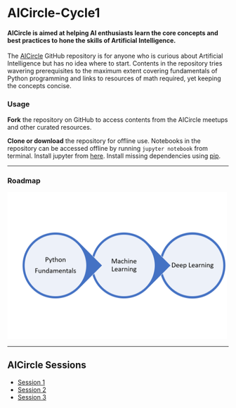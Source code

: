 # **AICircle-Cycle1**

#### AICircle is aimed at helping AI enthusiasts learn the core concepts and best practices to hone the skills of Artificial Intelligence.

The [AICircle](https://github.com/harishrb/AICircle) GitHub repository is for anyone who is curious about Artificial Intelligence but has no idea where to start. Contents in the repository tries wavering prerequisites to the maximum extent covering fundamentals of Python programming and links to resources of math required, yet keeping the concepts concise.

### Usage
**Fork** the repository on GitHub to access contents from the AICircle meetups and other curated resources. 

**Clone or download** the repository for offline use. Notebooks in the repository can be accessed offline by running `jupyter notebook` from terminal. Install jupyter from [here](http://jupyter.readthedocs.io/en/latest/install.html). Install missing dependencies using [pip](https://pypi.org/project/pip/).

---

### Roadmap
<img src="Resources/RelativeMedia/roadmap.png" width="500">

---

## AICircle Sessions

+ [Session 1](https://github.com/harishrb/AICircle/tree/master/Sessions/Session%201)
+ [Session 2](https://github.com/harishrb/AICircle/tree/master/Sessions/Session%202)
+ [Session 3](https://github.com/harishrb/AICircle/tree/master/Sessions/Session%203)
